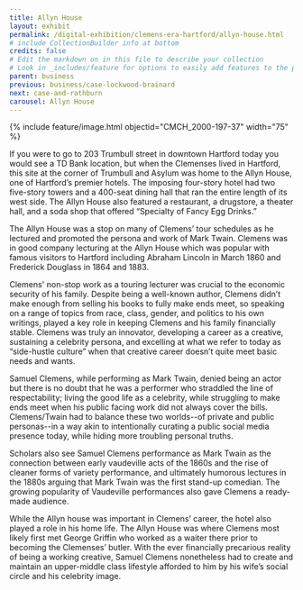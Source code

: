```yaml
---
title: Allyn House
layout: exhibit
permalink: /digital-exhibition/clemens-era-hartford/allyn-house.html
# include CollectionBuilder info at bottom
credits: false
# Edit the markdown on in this file to describe your collection
# Look in _includes/feature for options to easily add features to the page
parent: business
previous: business/case-lockwood-brainard
next: case-and-rathburn
carousel: Allyn House
---
```


{% include feature/image.html objectid="CMCH_2000-197-37" width="75" %}

If you were to go to 203 Trumbull street in downtown Hartford today you would see a TD Bank location, but when the Clemenses lived in Hartford, this site at the corner of Trumbull and Asylum was home to the Allyn House, one of Hartford’s premier hotels. The imposing four-story hotel had two five-story towers and a 400-seat dining hall that ran the entire length of its west side.  The Allyn House also featured a restaurant, a drugstore, a theater hall, and a soda shop that offered “Specialty of Fancy Egg Drinks.”

The Allyn House was a stop on many of Clemens’ tour schedules as he lectured and promoted the persona and work of Mark Twain.  Clemens was in good company lecturing at the Allyn House which was popular with famous visitors to Hartford including Abraham Lincoln in March 1860 and Frederick Douglass in 1864 and 1883.  

Clemens' non-stop work as a touring lecturer was crucial to the economic security of his family. Despite being a well-known author, Clemens didn’t make enough from selling his books to fully make ends meet, so speaking on a range of topics from race, class, gender, and politics to his own writings, played a key role in keeping Clemens and his family financially stable. Clemens was truly an innovator, developing a career as a creative, sustaining a celebrity persona, and excelling at what we refer to today as “side-hustle culture” when that creative career doesn’t quite meet basic needs and wants. 

Samuel Clemens, while performing as Mark Twain, denied being an actor but there is no doubt that he was a performer who straddled the line of respectability; living the good life as a celebrity, while struggling to make ends meet when his public facing work did not always cover the bills. Clemens/Twain had to balance these two worlds--of private and public personas--in a way akin to intentionally curating a public social media presence today, while hiding more troubling personal truths. 

Scholars also see Samuel Clemens performance as Mark Twain as the connection between early vaudeville acts of the 1860s and the rise of cleaner forms of variety performance, and ultimately humorous lectures in the 1880s arguing that Mark Twain was the first stand-up comedian. The growing popularity of Vaudeville performances also gave Clemens a ready-made audience.

While the Allyn house was important in Clemens’ career, the hotel also played a role in his home life. The Allyn House was where Clemens most likely first met George Griffin who worked as a waiter there prior to becoming the Clemenses’ butler. With the ever financially precarious reality of being a working creative, Samuel Clemens nonetheless had to create and maintain an upper-middle class lifestyle afforded to him by his wife’s social circle and his celebrity image. 

